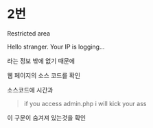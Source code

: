 # 2번

Restricted area

Hello stranger. Your IP is logging...


라는 정보 밖에 없기 때문에

웹 페이지의 소스 코드를 확인

소스코드에 시간과 

> if you access admin.php i will kick your ass

이 구문이 숨겨져 있는것을 확인
